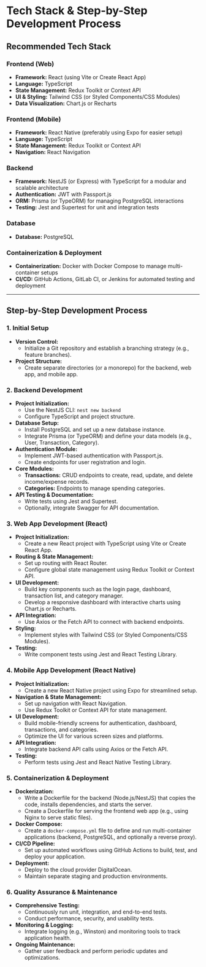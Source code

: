 # Tech Stack & Step-by-Step Development Process

## Recommended Tech Stack

### Frontend (Web)
- **Framework:** React (using Vite or Create React App)
- **Language:** TypeScript
- **State Management:** Redux Toolkit or Context API
- **UI & Styling:** Tailwind CSS (or Styled Components/CSS Modules)
- **Data Visualization:** Chart.js or Recharts

### Frontend (Mobile)
- **Framework:** React Native (preferably using Expo for easier setup)
- **Language:** TypeScript
- **State Management:** Redux Toolkit or Context API
- **Navigation:** React Navigation

### Backend
- **Framework:** NestJS (or Express) with TypeScript for a modular and scalable architecture
- **Authentication:** JWT with Passport.js
- **ORM:** Prisma (or TypeORM) for managing PostgreSQL interactions
- **Testing:** Jest and Supertest for unit and integration tests

### Database
- **Database:** PostgreSQL

### Containerization & Deployment
- **Containerization:** Docker with Docker Compose to manage multi-container setups
- **CI/CD:** GitHub Actions, GitLab CI, or Jenkins for automated testing and deployment

---

## Step-by-Step Development Process

### 1. Initial Setup
- **Version Control:**  
  - Initialize a Git repository and establish a branching strategy (e.g., feature branches).
- **Project Structure:**  
  - Create separate directories (or a monorepo) for the backend, web app, and mobile app.

### 2. Backend Development
- **Project Initialization:**  
  - Use the NestJS CLI: `nest new backend`  
  - Configure TypeScript and project structure.
- **Database Setup:**  
  - Install PostgreSQL and set up a new database instance.
  - Integrate Prisma (or TypeORM) and define your data models (e.g., User, Transaction, Category).
- **Authentication Module:**  
  - Implement JWT-based authentication with Passport.js.
  - Create endpoints for user registration and login.
- **Core Modules:**  
  - **Transactions:** CRUD endpoints to create, read, update, and delete income/expense records.
  - **Categories:** Endpoints to manage spending categories.
- **API Testing & Documentation:**  
  - Write tests using Jest and Supertest.
  - Optionally, integrate Swagger for API documentation.

### 3. Web App Development (React)
- **Project Initialization:**  
  - Create a new React project with TypeScript using Vite or Create React App.
- **Routing & State Management:**  
  - Set up routing with React Router.
  - Configure global state management using Redux Toolkit or Context API.
- **UI Development:**  
  - Build key components such as the login page, dashboard, transaction list, and category manager.
  - Develop a responsive dashboard with interactive charts using Chart.js or Recharts.
- **API Integration:**  
  - Use Axios or the Fetch API to connect with backend endpoints.
- **Styling:**  
  - Implement styles with Tailwind CSS (or Styled Components/CSS Modules).
- **Testing:**  
  - Write component tests using Jest and React Testing Library.

### 4. Mobile App Development (React Native)
- **Project Initialization:**  
  - Create a new React Native project using Expo for streamlined setup.
- **Navigation & State Management:**  
  - Set up navigation with React Navigation.
  - Use Redux Toolkit or Context API for state management.
- **UI Development:**  
  - Build mobile-friendly screens for authentication, dashboard, transactions, and categories.
  - Optimize the UI for various screen sizes and platforms.
- **API Integration:**  
  - Integrate backend API calls using Axios or the Fetch API.
- **Testing:**  
  - Perform tests using Jest and React Native Testing Library.

### 5. Containerization & Deployment
- **Dockerization:**  
  - Write a Dockerfile for the backend (Node.js/NestJS) that copies the code, installs dependencies, and starts the server.
  - Create a Dockerfile for serving the frontend web app (e.g., using Nginx to serve static files).
- **Docker Compose:**  
  - Create a `docker-compose.yml` file to define and run multi-container applications (backend, PostgreSQL, and optionally a reverse proxy).
- **CI/CD Pipeline:**  
  - Set up automated workflows using GitHub Actions to build, test, and deploy your application.
- **Deployment:**  
  - Deploy to the cloud provider DigitalOcean.
  - Maintain separate staging and production environments.

### 6. Quality Assurance & Maintenance
- **Comprehensive Testing:**  
  - Continuously run unit, integration, and end-to-end tests.
  - Conduct performance, security, and usability tests.
- **Monitoring & Logging:**  
  - Integrate logging (e.g., Winston) and monitoring tools to track application health.
- **Ongoing Maintenance:**  
  - Gather user feedback and perform periodic updates and optimizations.
```